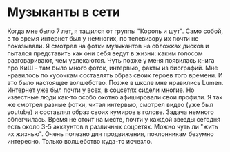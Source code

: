 # Музыканты в сети

Когда мне было 7 лет, я тащился от группы "Король и шут". Само собой, в то время интернет был у немногих, по телевизору их почти не показывали. Я смотрел на фотки музыкантов на обложках дисков и пытался представить как они себя ведут в жизни: каким голосом разговаривают, чем увлекаются. Чуть позже у меня появилась книга про КиШ - там было много фоток, интервью, факты из биографий. Мне нравилось по кусочкам составлять образ своих героев того времени. И это было настоящее волшебство. 
Позже в школе мне нравились Lumen. Интернет уже был почти у всех, в соцсетях сидели многие. Но известные люди как-то особо охотно афишировали свои профили. Я так же смотрел разные фотки, читал интервью, смотрел видео (уже был youtube) и составлял образ своих кумиров в голове. Задача немного облегчилась. 
Время не стоит на месте, почти у каждой звезды сегодня есть около 3-5 аккаунтов в различных соцсетях. Можно чуть ли "жить их жизнью". Очень полезно для продвижения, поклонникам безумно интересно. Только волшебство куда-то исчезло.